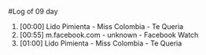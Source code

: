 #Log of 09 day

1. [00:00] Lido Pimienta - Miss Colombia - Te Queria
1. [00:55] m.facebook.com - unknown - Facebook Watch
1. [01:00] Lido Pimienta - Miss Colombia - Te Queria
